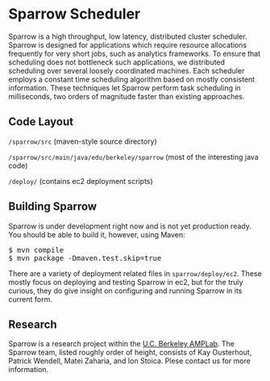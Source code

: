 Sparrow Scheduler
================================
Sparrow is a high throughput, low latency, distributed cluster scheduler. Sparrow is designed for applications which require resource allocations frequently for very short jobs, such as analytics frameworks. To ensure that scheduling does not bottleneck such applications, we distributed scheduling over several loosely coordinated machines. Each scheduler employs a constant time scheduling algorithm based on mostly consistent information. These techniques let Sparrow perform task scheduling in milliseconds, two orders of magnitude faster than existing approaches.


Code Layout
-------------------------
`/sparrow/src` (maven-style source directory)

`/sparrow/src/main/java/edu/berkeley/sparrow` (most of the interesting java code)

`/deploy/`     (contains ec2 deployment scripts)

Building Sparrow
-------------------------

Sparrow is under development right now and is not yet production ready. You should be able to build it, however, using Maven:

<pre>
$ mvn compile
$ mvn package -Dmaven.test.skip=true
</pre>

There are a variety of deployment related files in `sparrow/deploy/ec2`. These mostly focus on deploying and testing Sparrow in ec2, but for the truly curious, they do give insight on configuring and running Sparrow in its current form.

Research
-------------------------
Sparrow is a research project within the [U.C. Berkeley AMPLab](http://amplab.cs.berkeley.edu/). The Sparrow team, listed roughly order of height, consists of Kay Ousterhout, Patrick Wendell, Matei Zaharia, and Ion Stoica. Plese contact us for more information.
